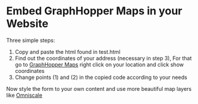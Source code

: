 # Embed GraphHopper Maps in your Website

Three simple steps:

 1. Copy and paste the html found in test.html
 2. Find out the coordinates of your address (necessary in step 3), For that go to [GraphHopper Maps](https://graphhopper.com/maps/) right click on your location and click show coordinates
 3. Change points (1) and (2) in the copied code according to your needs

Now style the form to your own content and use more beautiful map layers like [Omniscale](http://maps.omniscale.com/en/)